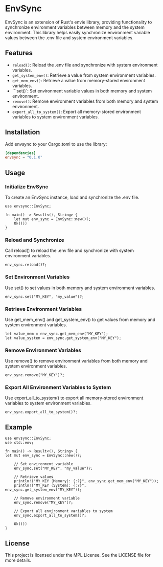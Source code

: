 # EnvSync

EnvSync is an extension of Rust's envie library, providing functionality to synchronize environment variables between memory and the system environment. This library helps easily synchronize environment variable values between the .env file and system environment variables.

## Features
* `reload()`: Reload the .env file and synchronize with system environment variables.
* `get_system_env()`: Retrieve a value from system environment variables.
* `get_mem_env()`: Retrieve a value from memory-stored environment variables.
* ```set()`: Set environment variable values in both memory and system environment.
* `remove()`: Remove environment variables from both memory and system environment.
* `export_all_to_system()`: Export all memory-stored environment variables to system environment variables.

## Installation
Add envsync to your Cargo.toml to use the library:

```toml
[dependencies]
envsync = "0.1.0"
```

## Usage
### Initialize EnvSync
To create an EnvSync instance, load and synchronize the .env file.

```
use envsync::EnvSync;

fn main() -> Result<(), String> {
    let mut env_sync = EnvSync::new()?;
    Ok(())
}
```
### Reload and Synchronize
Call reload() to reload the .env file and synchronize with system environment variables.

```
env_sync.reload()?;
```

### Set Environment Variables
Use set() to set values in both memory and system environment variables.
```
env_sync.set("MY_KEY", "my_value")?;
```

### Retrieve Environment Variables
Use get_mem_env() and get_system_env() to get values from memory and system environment variables.

```
let value_mem = env_sync.get_mem_env("MY_KEY");
let value_system = env_sync.get_system_env("MY_KEY");
```

### Remove Environment Variables
Use remove() to remove environment variables from both memory and system environment variables.

```
env_sync.remove("MY_KEY")?;
```

### Export All Environment Variables to System
Use export_all_to_system() to export all memory-stored environment variables to system environment variables.

```
env_sync.export_all_to_system()?;
```

## Example

```
use envsync::EnvSync;
use std::env;

fn main() -> Result<(), String> {
let mut env_sync = EnvSync::new()?;

    // Set environment variable
    env_sync.set("MY_KEY", "my_value")?;
    
    // Retrieve values
    println!("MY_KEY (Memory): {:?}", env_sync.get_mem_env("MY_KEY"));
    println!("MY_KEY (System): {:?}", env_sync.get_system_env("MY_KEY"));
    
    // Remove environment variable
    env_sync.remove("MY_KEY")?;
    
    // Export all environment variables to system
    env_sync.export_all_to_system()?;
    
    Ok(())
}
```

## License
This project is licensed under the MPL License. See the LICENSE file for more details.

